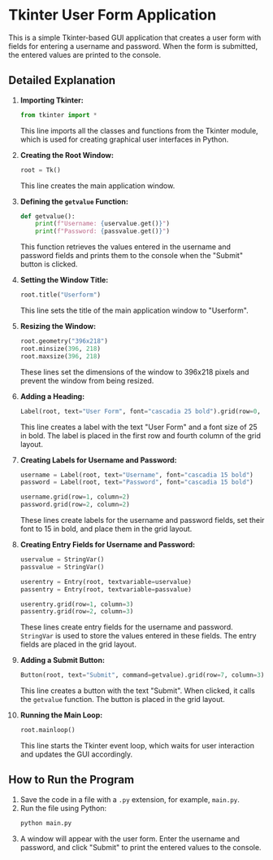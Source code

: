 # Tkinter User Form Application

This is a simple Tkinter-based GUI application that creates a user form with fields for entering a username and password. When the form is submitted, the entered values are printed to the console.

## Detailed Explanation

1. **Importing Tkinter:**
    ```python
    from tkinter import *
    ```
    This line imports all the classes and functions from the Tkinter module, which is used for creating graphical user interfaces in Python.

2. **Creating the Root Window:**
    ```python
    root = Tk()
    ```
    This line creates the main application window.

3. **Defining the `getvalue` Function:**
    ```python
    def getvalue():
        print(f"Username: {uservalue.get()}")
        print(f"Password: {passvalue.get()}")
    ```
    This function retrieves the values entered in the username and password fields and prints them to the console when the "Submit" button is clicked.

4. **Setting the Window Title:**
    ```python
    root.title("Userform")
    ```
    This line sets the title of the main application window to "Userform".

5. **Resizing the Window:**
    ```python
    root.geometry("396x218")
    root.minsize(396, 218)
    root.maxsize(396, 218)
    ```
    These lines set the dimensions of the window to 396x218 pixels and prevent the window from being resized.

6. **Adding a Heading:**
    ```python
    Label(root, text="User Form", font="cascadia 25 bold").grid(row=0, column=3)
    ```
    This line creates a label with the text "User Form" and a font size of 25 in bold. The label is placed in the first row and fourth column of the grid layout.

7. **Creating Labels for Username and Password:**
    ```python
    username = Label(root, text="Username", font="cascadia 15 bold")
    password = Label(root, text="Password", font="cascadia 15 bold")

    username.grid(row=1, column=2)
    password.grid(row=2, column=2)
    ```
    These lines create labels for the username and password fields, set their font to 15 in bold, and place them in the grid layout.

8. **Creating Entry Fields for Username and Password:**
    ```python
    uservalue = StringVar()
    passvalue = StringVar()

    userentry = Entry(root, textvariable=uservalue)
    passentry = Entry(root, textvariable=passvalue)

    userentry.grid(row=1, column=3)
    passentry.grid(row=2, column=3)
    ```
    These lines create entry fields for the username and password. `StringVar` is used to store the values entered in these fields. The entry fields are placed in the grid layout.

9. **Adding a Submit Button:**
    ```python
    Button(root, text="Submit", command=getvalue).grid(row=7, column=3)
    ```
    This line creates a button with the text "Submit". When clicked, it calls the `getvalue` function. The button is placed in the grid layout.

10. **Running the Main Loop:**
    ```python
    root.mainloop()
    ```
    This line starts the Tkinter event loop, which waits for user interaction and updates the GUI accordingly.

## How to Run the Program

1. Save the code in a file with a `.py` extension, for example, `main.py`.
2. Run the file using Python:
    ```bash
    python main.py
    ```
3. A window will appear with the user form. Enter the username and password, and click "Submit" to print the entered values to the console.
